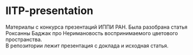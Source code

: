 # IITP-presentation
Материалы с конкурса презентаций ИППИ РАН. Была разобрана статья Роксанны Баджак про Неримановость воспринимаемого цветового пространства.<br>
В репозитории лежит презентация с доклада и исходная статья.
